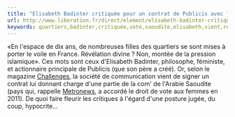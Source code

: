 ```yaml
---
title: "Elisabeth Badinter critiquée pour un contrat de Publicis avec l'Arabie Saoudite"
url: http://www.liberation.fr/direct/element/elisabeth-badinter-critiquee-pour-un-contrat-de-publicis-avec-larabie-saoudite_34450/
keywords: quartiers,badinter,critiquée,vote,saoudite,elisabeth,vient,révélation,dune,signer,société,rappelle,contrat,larabie,publicis,voile
---
```

«En l\'espace de dix ans, de nombreuses filles des quartiers se sont mises à porter le voile en France. Révélation divine ? Non, montée de la pression islamique». Ces mots sont ceux d\'Elisabeth Badinter, philosophe, féministe, et actionnaire principale de Publicis (que son père a créé). Or, selon le magazine [Challenges](http://www.challenges.fr/monde/moyen-orient/20160401.CHA7117/comment-l-arabie-saoudite-entend-redorer-son-image-en-france.html), la société de communication vient de signer un contrat lui donnant charge d\'une partie de la com\' de l\'Arabie Saoudite (pays qui, rappelle [Metronews](http://www.challenges.fr/monde/moyen-orient/20160401.CHA7117/comment-l-arabie-saoudite-entend-redorer-son-image-en-france.html), a accordé le droit de vote aux femmes en 2011). De quoi faire fleurir les critiques à l\'égard d\'une posture jugée, du coup, hypocrite\...
